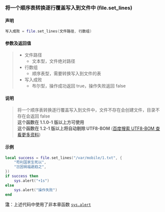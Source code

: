 ### 将一个顺序表转换逐行覆盖写入到文件中 \(**file\.set\_lines**\)


#### 声明
```lua
写入成败 = file.set_lines(文件路径, 行数组)
```


#### 参数及返回值
> - 文件路径
>   - 文本型，文件绝对路径
> - 行数组
>   - 顺序表型，需要转换写入到文件的表
> - 写入成败
>   - 布尔型，操作成功返回 true，操作失败返回 false


#### 说明
> 将一个顺序表转换逐行覆盖写入到文件中，文件不存在会创建文件，目录不存在会返回 false  
> **这个函数在 1\.1\.0\-1 版以上方可使用**  
> **这个函数在 1\.2\-1 版以上将自动剔除 UTF8\-BOM** ([百度搜索 UTF8-BOM 查看更多资料](https://www.baidu.com/s?wd=UTF8-BOM))  


#### 示例  
```lua
local success = file.set_lines("/var/mobile/1.txt", {
    "苟利国家生死以",
    "岂因祸福避趋之",
})
if success then
    sys.alert("+1s")
else
    sys.alert("操作失败")
end
```
**注**：上述代码中使用了非本章函数 [`sys.alert`](/Handbook/sys/sys.alert.md)  

